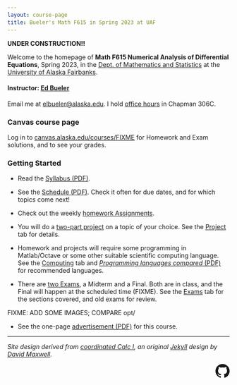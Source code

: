 ```yaml
---
layout: course-page
title: Bueler's Math F615 in Spring 2023 at UAF
---
```


**UNDER CONSTRUCTION!!**

Welcome to the homepage of **Math F615 Numerical Analysis of Differential Equations**, Spring 2023, in the [Dept. of Mathematics and Statistics](http://www.uaf.edu/dms/) at the [University of Alaska Fairbanks](http://www.uaf.edu/).

#### Instructor:  [Ed Bueler](http://bueler.github.io/)

Email me at [elbueler@alaska.edu](mailto:elbueler@alaska.edu).  I hold [office hours](http://bueler.github.io/OffHrs.htm) in Chapman 306C.

### Canvas course page

Log in to [canvas.alaska.edu/courses/FIXME]() for Homework and Exam solutions, and to see your grades.

### Getting Started

* Read the [Syllabus (PDF)](assets/general/S23/syllabus.pdf).

* See the [Schedule (PDF)](assets/general/S23/schedule.pdf).  Check it often for due dates, and for which topics come next!

* Check out the weekly [homework Assignments](homework.html).

* You will do a [two-part project](project.html) on a topic of your choice.  See the [Project](project.html) tab for details.

* Homework and projects will require some programming in Matlab/Octave or some other suitable scientific computing language.  See the [Computing](computing.html) tab and [_Programming languages compared_ (PDF)](https://bueler.github.io/compareMOP.pdf) for recommended languages.

* There are [two Exams](exams.html), a Midterm and a Final.  Both are in class, and the Final will happen at the scheduled time (FIXME).  See the [Exams](exams.html) tab for the sections covered, and old exams for review.

FIXME: ADD SOME IMAGES; COMPARE opt/

* See the one-page [advertisement (PDF)](assets/general/F22/advert.pdf) for this course.

---
_Site design derived from [coordinated Calc I](https://uaf-math251.github.io/), an original [Jekyll](https://jekyllrb.com/) design by [David Maxwell](https://damaxwell.github.io/)._

[<img src="assets/images/GitHub-Mark-32px.png" align="right">](https://github.com/bueler/nade "github repository for this site")
